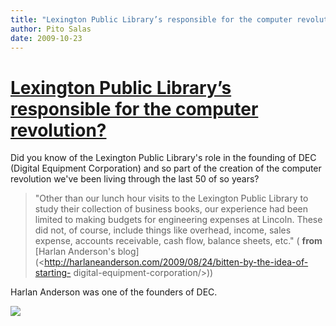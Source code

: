 ```yaml
---
title: "Lexington Public Library’s responsible for the computer revolution?"
author: Pito Salas
date: 2009-10-23
---
```

# [Lexington Public Library’s responsible for the computer revolution?](None)




Did you know of the Lexington Public Library's role in the founding of DEC
(Digital Equipment Corporation) and so part of the creation of the computer
revolution we've been living through the last 50 of so years?

> "Other than our lunch hour visits to the Lexington Public Library to study
> their collection of business books, our experience had been limited to
> making budgets for engineering expenses at Lincoln.  These did not, of
> course, include things like overhead, income, sales expense, accounts
> receivable, cash flow, balance sheets, etc." ( **from** [Harlan Anderson's
> blog](<http://harlaneanderson.com/2009/08/24/bitten-by-the-idea-of-starting-
> digital-equipment-corporation/>))

Harlan Anderson was one of the founders of DEC.

![](https://i0.wp.com/img.zemanta.com/pixy.gif?w=584)


